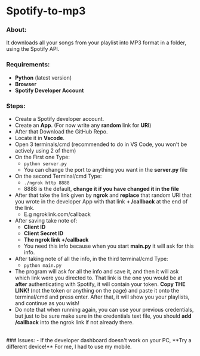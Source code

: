 # Spotify-to-mp3
### About: 
It downloads all your songs from your playlist into MP3 format in a folder, using the Spotify API.
<br/>
### Requirements: 
- **Python**  (latest version)
- **Browser** 
- **Spotify Developer Account** 
### Steps:
- Create a Spotify developer account.
- Create an **App**. (For now write any **random** link for **URI**)
- After that Download the GitHub Repo.
- Locate it in **Vscode**.
- Open 3 terminals/cmd (recommended to do in VS Code, you won't be actively using 2 of them)
- On the First one Type:
    - `python server.py`
    - You can change the port to anything you want in the **server.py** file
- On the second Terminal/cmd Type:
    - `./ngrok http 8888`
    - 8888 is the default, **change it if you have changed it in the file**
- After that take the link given by **ngrok** and **replace** that random URI that you wrote in the developer App with that link **+ /callback** at the end of the link.
    - E.g ngroklink.com/callback
- After saving take note of:
    - **Client ID**
    - **Client Secret ID**
    - **The ngrok link +/callback**
    - You need this info because when you start **main.py** it will ask for this info.
- After taking note of all the info, in the third terminal/cmd Type:
    - `python main.py`
- The program will ask for all the info and save it, and then it will ask which link were you directed to. That link is the one you would be at **after** authenticating with Spotify, it will contain your token. **Copy THE LINK!** (not the token or anything on the page) and paste it onto the terminal/cmd and press enter. After that, it will show you your playlists, and continue as you wish!
- Do note that when running again, you can use your previous credentials, but just to be sure make sure in the credentials text file, you should **add /callback** into the ngrok link if not already there.
<br/>
### Issues:
- If the developer dashboard doesn't work on your PC, **Try a different device!** For me, I had to use my mobile.
